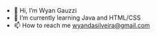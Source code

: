 - 👋 Hi, I’m Wyan Gauzzi
- 🌱 I’m currently learning Java and HTML/CSS
- 📫 How to reach me wyandasilveira@gmail.com

<!---
GauZz1/GauZz1 is a ✨ special ✨ repository because its `README.md` (this file) appears on your GitHub profile.
You can click the Preview link to take a look at your changes.
--->

